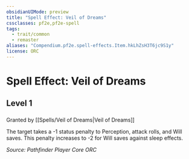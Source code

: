 ```yaml
---
obsidianUIMode: preview
title: "Spell Effect: Veil of Dreams"
cssclasses: pf2e,pf2e-spell
tags:
  - trait/common
  - remaster
aliases: "Compendium.pf2e.spell-effects.Item.hkLhZsH3T6jc9S1y"
license: ORC
---
```

# Spell Effect: Veil of Dreams
## Level 1
### 






Granted by [[Spells/Veil of Dreams|Veil of Dreams]]

The target takes a -1 status penalty to Perception, attack rolls, and Will saves. This penalty increases to -2 for Will saves against sleep effects.

*Source: Pathfinder Player Core*
*ORC*